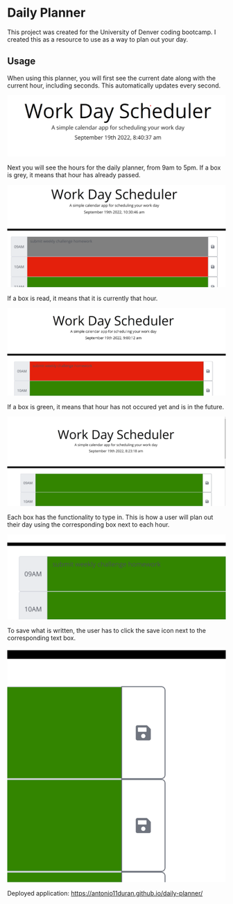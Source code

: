 # Daily Planner

This project was created for the University of Denver coding bootcamp.
I created this as a resource to use as a way to plan out your day.

## Usage

When using this planner, you will first see the current date along with the current hour, including seconds. This automatically updates every second.

![screenshot of time](./assets/images/currenttime.png)

Next you will see the hours for the daily planner, from 9am to 5pm. If a box is grey, it means that hour has already passed.

![screenshot of grey box](./assets/images/greybox.png)

If a box is read, it means that it is currently that hour.

![screenshot of red box](./assets/images/redbox.png)

If a box is green, it means that hour has not occured yet and is in the future.

![screenshot of green box](./assets/images/futuretimes.png)

Each box has the functionality to type in. This is how a user will plan out their day using the corresponding box next to each hour.

![screenshot of typed out box](./assets/images/typedoutbox.png)

To save what is written, the user has to click the save icon next to the corresponding text box.

![screenshot of save button](./assets/images/savebutton.png)

Deployed application: https://antonio11duran.github.io/daily-planner/
